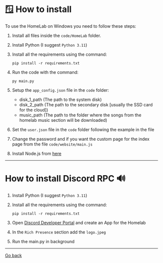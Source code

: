 # 🪟 How to install
To use the HomeLab on Windows you need to follow these steps:

1. Install all files inside the `code/HomeLab` folder.
  
2. Install Python (I suggest `Python 3.11`)

3. Install all the requirements using the command:
   ```console
   pip install -r requirements.txt
   ```

4. Run the code with the command:
   ```console
   py main.py
   ```
   
5. Setup the `app_config.json` file in the `code` folder: 
   - disk_1_path (The path to the system disk)
   - disk_2_path (The path to the secondary disk [usually the SSD card for the cloud])
   - music_path (The path to the folder where the songs from the homelab music section will be downloaded)

6. Set the `user.json` file in the `code` folder following the example in the file

7. Change the password and if you want the custom page for the index page from the file `code/website/main.js`

8. Install Node.js from [here](https://nodejs.org/en/download)

<hr>

# How to install Discord RPC 🔊

1. Install Python (I suggest `Python 3.11`)

2. Install all the requirements using the command:
   ```console
   pip install -r requirements.txt
   ```

3. Open [Discord Developer Portal](https://discord.com/developers/applications) and create an App for the Homelab

4. In the `Rich Presence` section add the `logo.jpeg`

5. Run the main.py in background

<hr>

[Go back](README.md)
